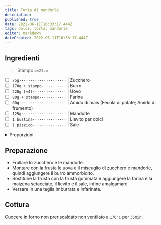 ```yaml
---
title: Torta di mandorle
description: 
published: true
date: 2022-06-11T16:33:17.444Z
tags: dolci, torta, mandorle
editor: markdown
dateCreated: 2022-06-11T16:33:17.444Z
---
```


## Ingredienti

> Stampo `⌀=24cm`

* [ ] `75g·····················` | Zucchero
* [ ] `170g + stampo···········` | Burro
* [ ] `220g [≈4]···············` | Uovo
* [ ] `80g + stampo············` | Farina
* [ ] `80g·····················` | Amido di mais (Fecola di patate; Amido di frumento)
* [ ] `125g····················` | Mandorle
* [ ] `1 bustina···············` | Lievito per dolci
* [ ] `1 pizzico···············` | Sale

<details><summary>Proporzioni</summary>

**Uovo** (`g`) = `n`

* [ ] `n×15÷44·················` | Zucchero
* [ ] `n×17÷22·················` | Burro
* [ ] `n×4÷11··················` | Farina
* [ ] `n×4÷11··················` | Maizena
* [ ] `n×25÷44·················` | Mandorle

</details>

## Preparazione

* Frullare lo zucchero e le mandorle.
* Montare con la frusta le uova e il miscuglio di zucchero e mandorle, quindi aggiungere il burro ammorbidito.
* Sostituire la frusta con la frusta gommata e aggiungere la farina e la maizena setacciate, il lievito e il sale, infine amalgamare.
* Versare in una teglia imburrata e infarinata.

## Cottura

Cuocere in forno non preriscaldato non ventilato a `170°C` per `35min`.